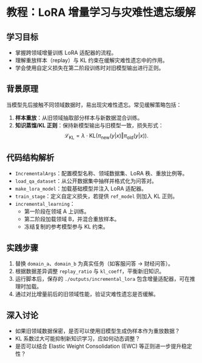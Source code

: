 # 教程：LoRA 增量学习与灾难性遗忘缓解

## 学习目标
- 掌握跨领域增量训练 LoRA 适配器的流程。
- 理解重放样本（replay）与 KL 约束在缓解灾难性遗忘中的作用。
- 学会使用自定义损失在第二阶段训练时对旧模型输出进行正则。

## 背景原理
当模型先后接触不同领域数据时，易出现灾难性遗忘。常见缓解策略包括：
1. **样本重放**：从旧领域抽取部分样本与新数据混合训练。
2. **知识蒸馏/KL 正则**：保持新模型输出与旧模型一致，损失形式：
$$
\mathcal{L}_{\text{KL}} = \lambda \cdot \mathrm{KL}\big(\pi_{\text{new}}(y|x) \Vert \pi_{\text{old}}(y|x)\big).
$$
## 代码结构解析
- `IncrementalArgs`：配置模型名称、领域数据集、LoRA 秩、重放比例等。
- `load_qa_dataset`：从公开数据集中抽样并格式化为问答对。
- `make_lora_model`：加载基础模型并注入 LoRA 适配器。
- `train_stage`：定义自定义损失，若提供 `ref_model` 则加入 KL 正则。
- `incremental_learning`：
  - 第一阶段在领域 A 上训练。
  - 第二阶段加载领域 B，并混合重放样本。
  - 冻结复制的参考模型参与 KL 约束。

## 实践步骤
1. 替换 `domain_a`、`domain_b` 为真实任务（如客服问答 → 财经问答）。
2. 根据数据差异调整 `replay_ratio` 与 `kl_coeff`，平衡新旧知识。
3. 运行脚本后，保存的 `./outputs/incremental_lora` 包含增量适配器，可在推理时加载。
4. 通过对比增量前后的旧领域性能，验证灾难性遗忘是否缓解。

## 深入讨论
- 如果旧领域数据保密，是否可以使用旧模型生成伪样本作为重放数据？
- KL 系数过大可能抑制新知识学习，应如何动态调整？
- 是否可以结合 Elastic Weight Consolidation (EWC) 等正则进一步提升稳定性？
